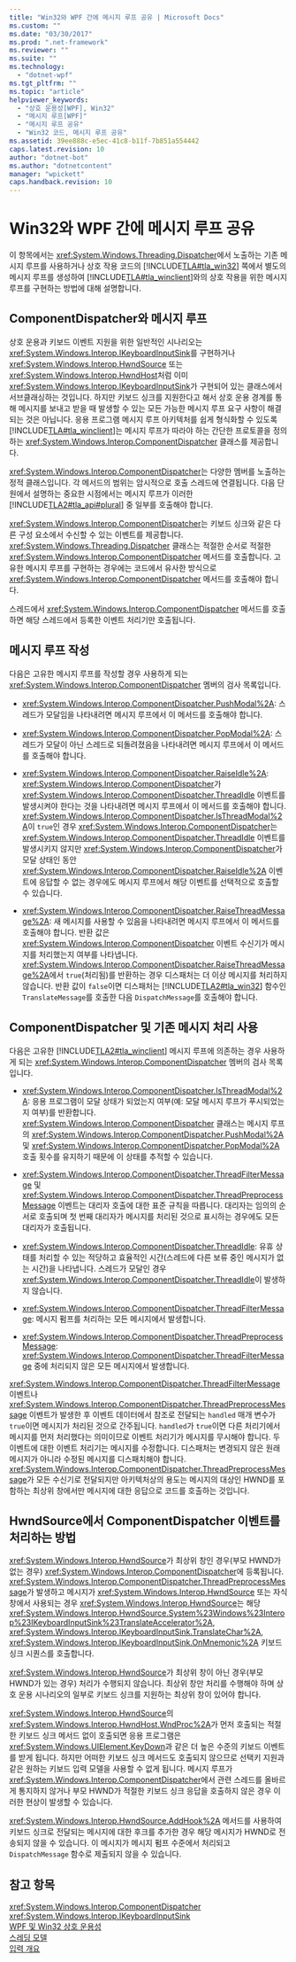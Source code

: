 ```yaml
---
title: "Win32와 WPF 간에 메시지 루프 공유 | Microsoft Docs"
ms.custom: ""
ms.date: "03/30/2017"
ms.prod: ".net-framework"
ms.reviewer: ""
ms.suite: ""
ms.technology: 
  - "dotnet-wpf"
ms.tgt_pltfrm: ""
ms.topic: "article"
helpviewer_keywords: 
  - "상호 운용성[WPF], Win32"
  - "메시지 루프[WPF]"
  - "메시지 루프 공유"
  - "Win32 코드, 메시지 루프 공유"
ms.assetid: 39ee888c-e5ec-41c8-b11f-7b851a554442
caps.latest.revision: 10
author: "dotnet-bot"
ms.author: "dotnetcontent"
manager: "wpickett"
caps.handback.revision: 10
---
```

# Win32와 WPF 간에 메시지 루프 공유
이 항목에서는 <xref:System.Windows.Threading.Dispatcher>에서 노출하는 기존 메시지 루프를 사용하거나 상호 작용 코드의 [!INCLUDE[TLA#tla_win32](../../../../includes/tlasharptla-win32-md.md)] 쪽에서 별도의 메시지 루프를 생성하여 [!INCLUDE[TLA#tla_winclient](../../../../includes/tlasharptla-winclient-md.md)]와의 상호 작용을 위한 메시지 루프를 구현하는 방법에 대해 설명합니다.  
  
## ComponentDispatcher와 메시지 루프  
 상호 운용과 키보드 이벤트 지원을 위한 일반적인 시나리오는 <xref:System.Windows.Interop.IKeyboardInputSink>를 구현하거나 <xref:System.Windows.Interop.HwndSource> 또는 <xref:System.Windows.Interop.HwndHost>처럼 이미 <xref:System.Windows.Interop.IKeyboardInputSink>가 구현되어 있는 클래스에서 서브클래싱하는 것입니다.  하지만 키보드 싱크를 지원한다고 해서 상호 운용 경계를 통해 메시지를 보내고 받을 때 발생할 수 있는 모든 가능한 메시지 루프 요구 사항이 해결되는 것은 아닙니다.  응용 프로그램 메시지 루프 아키텍처를 쉽게 형식화할 수 있도록 [!INCLUDE[TLA#tla_winclient](../../../../includes/tlasharptla-winclient-md.md)]는 메시지 루프가 따라야 하는 간단한 프로토콜을 정의하는 <xref:System.Windows.Interop.ComponentDispatcher> 클래스를 제공합니다.  
  
 <xref:System.Windows.Interop.ComponentDispatcher>는 다양한 멤버를 노출하는 정적 클래스입니다.  각 메서드의 범위는 암시적으로 호출 스레드에 연결됩니다.  다음 단원에서 설명하는 중요한 시점에서는 메시지 루프가 이러한 [!INCLUDE[TLA2#tla_api#plural](../../../../includes/tla2sharptla-apisharpplural-md.md)] 중 일부를 호출해야 합니다.  
  
 <xref:System.Windows.Interop.ComponentDispatcher>는 키보드 싱크와 같은 다른 구성 요소에서 수신할 수 있는 이벤트를 제공합니다.  <xref:System.Windows.Threading.Dispatcher> 클래스는 적절한 순서로 적절한 <xref:System.Windows.Interop.ComponentDispatcher> 메서드를 호출합니다.  고유한 메시지 루프를 구현하는 경우에는 코드에서 유사한 방식으로 <xref:System.Windows.Interop.ComponentDispatcher> 메서드를 호출해야 합니다.  
  
 스레드에서 <xref:System.Windows.Interop.ComponentDispatcher> 메서드를 호출하면 해당 스레드에서 등록한 이벤트 처리기만 호출됩니다.  
  
## 메시지 루프 작성  
 다음은 고유한 메시지 루프를 작성할 경우 사용하게 되는 <xref:System.Windows.Interop.ComponentDispatcher> 멤버의 검사 목록입니다.  
  
-   <xref:System.Windows.Interop.ComponentDispatcher.PushModal%2A>: 스레드가 모달임을 나타내려면 메시지 루프에서 이 메서드를 호출해야 합니다.  
  
-   <xref:System.Windows.Interop.ComponentDispatcher.PopModal%2A>: 스레드가 모달이 아닌 스레드로 되돌려졌음을 나타내려면 메시지 루프에서 이 메서드를 호출해야 합니다.  
  
-   <xref:System.Windows.Interop.ComponentDispatcher.RaiseIdle%2A>: <xref:System.Windows.Interop.ComponentDispatcher>가 <xref:System.Windows.Interop.ComponentDispatcher.ThreadIdle> 이벤트를 발생시켜야 한다는 것을 나타내려면 메시지 루프에서 이 메서드를 호출해야 합니다.  <xref:System.Windows.Interop.ComponentDispatcher.IsThreadModal%2A>이 `true`인 경우 <xref:System.Windows.Interop.ComponentDispatcher>는 <xref:System.Windows.Interop.ComponentDispatcher.ThreadIdle> 이벤트를 발생시키지 않지만 <xref:System.Windows.Interop.ComponentDispatcher>가 모달 상태인 동안 <xref:System.Windows.Interop.ComponentDispatcher.RaiseIdle%2A> 이벤트에 응답할 수 없는 경우에도 메시지 루프에서 해당 이벤트를 선택적으로 호출할 수 있습니다.  
  
-   <xref:System.Windows.Interop.ComponentDispatcher.RaiseThreadMessage%2A>: 새 메시지를 사용할 수 있음을 나타내려면 메시지 루프에서 이 메서드를 호출해야 합니다.  반환 값은 <xref:System.Windows.Interop.ComponentDispatcher> 이벤트 수신기가 메시지를 처리했는지 여부를 나타냅니다.  <xref:System.Windows.Interop.ComponentDispatcher.RaiseThreadMessage%2A>에서 `true`\(처리됨\)를 반환하는 경우 디스패처는 더 이상 메시지를 처리하지 않습니다.  반환 값이 `false`이면 디스패처는 [!INCLUDE[TLA2#tla_win32](../../../../includes/tla2sharptla-win32-md.md)] 함수인 `TranslateMessage`를 호출한 다음 `DispatchMessage`를 호출해야 합니다.  
  
## ComponentDispatcher 및 기존 메시지 처리 사용  
 다음은 고유한 [!INCLUDE[TLA2#tla_winclient](../../../../includes/tla2sharptla-winclient-md.md)] 메시지 루프에 의존하는 경우 사용하게 되는 <xref:System.Windows.Interop.ComponentDispatcher> 멤버의 검사 목록입니다.  
  
-   <xref:System.Windows.Interop.ComponentDispatcher.IsThreadModal%2A>: 응용 프로그램이 모달 상태가 되었는지 여부\(예: 모달 메시지 루프가 푸시되었는지 여부\)를 반환합니다.  <xref:System.Windows.Interop.ComponentDispatcher> 클래스는 메시지 루프의 <xref:System.Windows.Interop.ComponentDispatcher.PushModal%2A> 및 <xref:System.Windows.Interop.ComponentDispatcher.PopModal%2A> 호출 횟수를 유지하기 때문에 이 상태를 추적할 수 있습니다.  
  
-   <xref:System.Windows.Interop.ComponentDispatcher.ThreadFilterMessage> 및 <xref:System.Windows.Interop.ComponentDispatcher.ThreadPreprocessMessage> 이벤트는 대리자 호출에 대한 표준 규칙을 따릅니다.  대리자는 임의의 순서로 호출되며 첫 번째 대리자가 메시지를 처리된 것으로 표시하는 경우에도 모든 대리자가 호출됩니다.  
  
-   <xref:System.Windows.Interop.ComponentDispatcher.ThreadIdle>: 유휴 상태를 처리할 수 있는 적당하고 효율적인 시간\(스레드에 다른 보류 중인 메시지가 없는 시간\)을 나타냅니다.  스레드가 모달인 경우 <xref:System.Windows.Interop.ComponentDispatcher.ThreadIdle>이 발생하지 않습니다.  
  
-   <xref:System.Windows.Interop.ComponentDispatcher.ThreadFilterMessage>: 메시지 펌프를 처리하는 모든 메시지에서 발생합니다.  
  
-   <xref:System.Windows.Interop.ComponentDispatcher.ThreadPreprocessMessage>: <xref:System.Windows.Interop.ComponentDispatcher.ThreadFilterMessage> 중에 처리되지 않은 모든 메시지에서 발생합니다.  
  
 <xref:System.Windows.Interop.ComponentDispatcher.ThreadFilterMessage> 이벤트나 <xref:System.Windows.Interop.ComponentDispatcher.ThreadPreprocessMessage> 이벤트가 발생한 후 이벤트 데이터에서 참조로 전달되는 `handled` 매개 변수가 `true`이면 메시지가 처리된 것으로 간주됩니다.  `handled`가 `true`이면 다른 처리기에서 메시지를 먼저 처리했다는 의미이므로 이벤트 처리기가 메시지를 무시해야 합니다.  두 이벤트에 대한 이벤트 처리기는 메시지를 수정합니다.  디스패처는 변경되지 않은 원래 메시지가 아니라 수정된 메시지를 디스패치해야 합니다.  <xref:System.Windows.Interop.ComponentDispatcher.ThreadPreprocessMessage>가 모든 수신기로 전달되지만 아키텍처상의 용도는 메시지의 대상인 HWND를 포함하는 최상위 창에서만 메시지에 대한 응답으로 코드를 호출하는 것입니다.  
  
## HwndSource에서 ComponentDispatcher 이벤트를 처리하는 방법  
 <xref:System.Windows.Interop.HwndSource>가 최상위 창인 경우\(부모 HWND가 없는 경우\) <xref:System.Windows.Interop.ComponentDispatcher>에 등록됩니다.  <xref:System.Windows.Interop.ComponentDispatcher.ThreadPreprocessMessage>가 발생하고 메시지가 <xref:System.Windows.Interop.HwndSource> 또는 자식 창에서 사용되는 경우 <xref:System.Windows.Interop.HwndSource>는 해당 <xref:System.Windows.Interop.HwndSource.System%23Windows%23Interop%23IKeyboardInputSink%23TranslateAccelerator%2A>, <xref:System.Windows.Interop.IKeyboardInputSink.TranslateChar%2A>, <xref:System.Windows.Interop.IKeyboardInputSink.OnMnemonic%2A> 키보드 싱크 시퀀스를 호출합니다.  
  
 <xref:System.Windows.Interop.HwndSource>가 최상위 창이 아닌 경우\(부모 HWND가 있는 경우\) 처리가 수행되지 않습니다.  최상위 창만 처리를 수행해야 하며 상호 운용 시나리오의 일부로 키보드 싱크를 지원하는 최상위 창이 있어야 합니다.  
  
 <xref:System.Windows.Interop.HwndSource>의 <xref:System.Windows.Interop.HwndHost.WndProc%2A>가 먼저 호출되는 적절한 키보드 싱크 메서드 없이 호출되면 응용 프로그램은 <xref:System.Windows.UIElement.KeyDown>과 같은 더 높은 수준의 키보드 이벤트를 받게 됩니다.  하지만 어떠한 키보드 싱크 메서드도 호출되지 않으므로 선택키 지원과 같은 원하는 키보드 입력 모델을 사용할 수 없게 됩니다.  메시지 루프가 <xref:System.Windows.Interop.ComponentDispatcher>에서 관련 스레드를 올바르게 통지하지 않거나 부모 HWND가 적절한 키보드 싱크 응답을 호출하지 않은 경우 이러한 현상이 발생할 수 있습니다.  
  
 <xref:System.Windows.Interop.HwndSource.AddHook%2A> 메서드를 사용하여 키보드 싱크로 전달되는 메시지에 대한 후크를 추가한 경우 해당 메시지가 HWND로 전송되지 않을 수 있습니다.  이 메시지가 메시지 펌프 수준에서 처리되고 `DispatchMessage` 함수로 제출되지 않을 수 있습니다.  
  
## 참고 항목  
 <xref:System.Windows.Interop.ComponentDispatcher>   
 <xref:System.Windows.Interop.IKeyboardInputSink>   
 [WPF 및 Win32 상호 운용성](../../../../docs/framework/wpf/advanced/wpf-and-win32-interoperation.md)   
 [스레딩 모델](../../../../docs/framework/wpf/advanced/threading-model.md)   
 [입력 개요](../../../../docs/framework/wpf/advanced/input-overview.md)